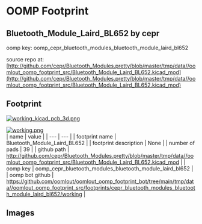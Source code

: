 # OOMP Footprint  
## Bluetooth_Module_Laird_BL652  by cepr  
  
oomp key: oomp_cepr_bluetooth_modules_bluetooth_module_laird_bl652  
  
source repo at: [http://github.com/cepr/Bluetooth_Modules.pretty/blob/master/tmp/data//oomlout_oomp_footprint_src/Bluetooth_Module_Laird_BL652.kicad_mod](http://github.com/cepr/Bluetooth_Modules.pretty/blob/master/tmp/data//oomlout_oomp_footprint_src/Bluetooth_Module_Laird_BL652.kicad_mod)  
## Footprint  
  
[![working_kicad_pcb_3d.png](working_kicad_pcb_3d_600.png)](working_kicad_pcb_3d.png)  
  
[![working.png](working_600.png)](working.png)  
| name | value | 
| --- | --- | 
| footprint name | Bluetooth_Module_Laird_BL652 | 
| footprint description | None | 
| number of pads | 39 | 
| github path | http://github.com/cepr/Bluetooth_Modules.pretty/blob/master/tmp/data//oomlout_oomp_footprint_src/Bluetooth_Module_Laird_BL652.kicad_mod | 
| oomp key | oomp_cepr_bluetooth_modules_bluetooth_module_laird_bl652 | 
| oomp bot github | https://github.com/oomlout/oomlout_oomp_footprint_bot/tree/main/tmp/data//oomlout_oomp_footprint_src/footprints/cepr_bluetooth_modules_bluetooth_module_laird_bl652/working | 
## Images  
